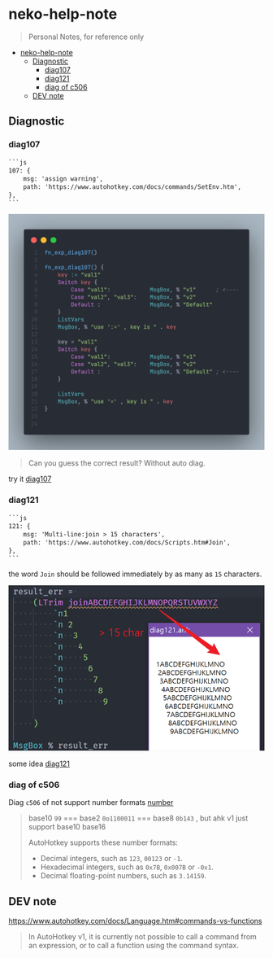 # neko-help-note

> Personal Notes, for reference only

- [neko-help-note](#neko-help-note)
  - [Diagnostic](#diagnostic)
    - [diag107](#diag107)
    - [diag121](#diag121)
    - [diag of c506](#diag-of-c506)
  - [DEV note](#dev-note)

## Diagnostic

### diag107

    ```js
    107: {
        msg: 'assign warning',
        path: 'https://www.autohotkey.com/docs/commands/SetEnv.htm',
    },
    ```

![diag107](./img/diag107.png)

> Can you guess the correct result? Without auto diag.

try it [diag107](./ahk/diag107.ahk)

### diag121

    ```js
    121: {
        msg: 'Multi-line:join > 15 characters',
        path: 'https://www.autohotkey.com/docs/Scripts.htm#Join',
    },
    ```

the word `Join` should be followed immediately by as many as `15` characters.

![diag121](./img/diag121.png)

some idea [diag121](./ahk/diag121.ahk)

### diag of c506

Diag `c506` of not support number formats [number](https://www.autohotkey.com/docs/Concepts.htm#numbers)

> base10 `99` === base2 `0o1100011` === base8 `0b143` , but ahk v1 just support base10 base16
>
> AutoHotkey supports these number formats:
>
> - Decimal integers, such as `123`, `00123` or `-1`.
> - Hexadecimal integers, such as `0x7B`, `0x007B` or `-0x1`.
> - Decimal floating-point numbers, such as `3.14159`.

## DEV note

<https://www.autohotkey.com/docs/Language.htm#commands-vs-functions>

> In AutoHotkey v1, it is currently not possible to call a command from an expression, or to call a function using the command syntax.
